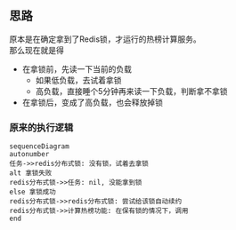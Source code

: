 ## 思路
原本是在确定拿到了Redis锁，才运行的热榜计算服务。  
那么现在就是得
- 在拿锁前，先读一下当前的负载
  - 如果低负载，去试着拿锁
  - 高负载，直接睡个5分钟再来读一下负载，判断拿不拿锁
- 在拿锁后，变成了高负载，也会释放掉锁

### 原来的执行逻辑
```mermaid
sequenceDiagram
autonumber
任务->>redis分布式锁: 没有锁，试着去拿锁
alt 拿锁失败
redis分布式锁->>任务: nil, 没能拿到锁
else 拿锁成功
redis分布式锁->>redis分布式锁: 尝试给该锁自动续约
redis分布式锁->>计算热榜功能: 在保有锁的情况下，调用
end
```